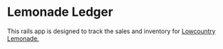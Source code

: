 # Lemonade Ledger

This rails app is designed to track the sales and inventory for [Lowcountry Lemonade.](http://www.drinklowcountrylemonade.com/)
